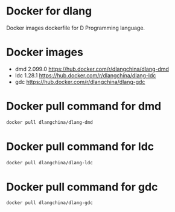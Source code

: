 # Docker for dlang
Docker images dockerfile for D Programming language.

# Docker images
 * dmd 2.099.0 https://hub.docker.com/r/dlangchina/dlang-dmd
 * ldc 1.28.1 https://hub.docker.com/r/dlangchina/dlang-ldc
 * gdc  https://hub.docker.com/r/dlangchina/dlang-gdc

# Docker pull command for dmd
```bash
docker pull dlangchina/dlang-dmd
```

# Docker pull command for ldc
```bash
docker pull dlangchina/dlang-ldc
```

# Docker pull command for gdc
```bash
docker pull dlangchina/dlang-gdc
```
